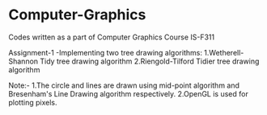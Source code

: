 # Computer-Graphics
Codes written as a part of Computer Graphics Course IS-F311

Assignment-1
-Implementing two tree drawing algorithms:
1.Wetherell-Shannon Tidy tree drawing algorithm
2.Riengold-Tilford Tidier tree drawing algorithm

Note:-
1.The circle and lines are drawn using mid-point algorithm and Bresenham's Line Drawing algorithm respectively.
2.OpenGL is used for plotting pixels.
